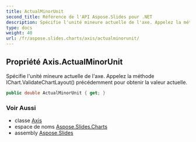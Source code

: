 ```yaml
---
title: ActualMinorUnit
second_title: Référence de l'API Aspose.Slides pour .NET
description: Spécifie l'unité mineure actuelle de l'axe. Appelez la méthode IChart.ValidateChartLayout précédemment pour obtenir la valeur actuelle.
type: docs
weight: 40
url: /fr/aspose.slides.charts/axis/actualminorunit/
---
```


## Propriété Axis.ActualMinorUnit

Spécifie l'unité mineure actuelle de l'axe. Appelez la méthode IChart.ValidateChartLayout() précédemment pour obtenir la valeur actuelle.

```csharp
public double ActualMinorUnit { get; }
```

### Voir Aussi

* classe [Axis](../../axis)
* espace de noms [Aspose.Slides.Charts](../../axis)
* assembly [Aspose.Slides](../../../)

<!-- NE PAS ÉDITER: généré par xmldocmd pour Aspose.Slides.dll -->
